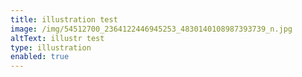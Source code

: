 ```yaml
---
title: illustration test
image: /img/54512700_2364122446945253_4830140108987393739_n.jpg
altText: illustr test
type: illustration
enabled: true
---
```


